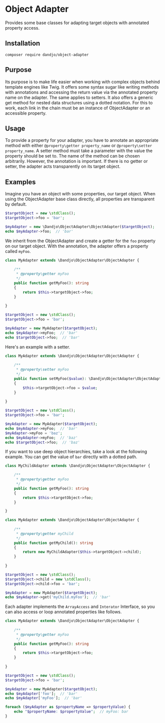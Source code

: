 # Object Adapter

Provides some base classes for adapting target objects with annotated property access.

## Installation

    composer require dandjo/object-adapter

## Purpose

Its purpose is to make life easier when working with complex objects behind template engines like Twig. It offers some
syntax sugar like writing methods with annotations and accessing the return value via the annotated property name on
the adapter. The same applies to setters. It also offers a generic get method for nested data structures using a dotted
notation. For this to work, each link in the chain must be an instance of ObjectAdapter or an accessible property.

## Usage

To provide a property for your adapter, you have to annotate an appropriate method with either
`@property\getter property_name` or `@property\setter property_name`. A setter method must take a parameter with the
value the property should be set to. The name of the method can be chosen arbitrarily. However, the annotation is
important. If there is no getter or setter, the adapter acts transparently on its target object.

## Examples

Imagine you have an object with some properties, our target object. When using the ObjectAdapter base class directly,
all properties are transparent by default.

```php
$targetObject = new \stdClass();
$targetObject->foo = 'bar';

$myAdapter = new \Dandjo\ObjectAdapter\ObjectAdapter($targetObject);
echo $myAdapter->foo;  // 'bar'
```

We inherit from the ObjectAdapter and create a getter for the `foo` property on our target object. With the annotation,
the adapter offers a property called `myFoo`.

```php
class MyAdapter extends \Dandjo\ObjectAdapter\ObjectAdapter {
    
    /**
     * @property\getter myFoo
     */
    public function getMyFoo(): string
    {
        return $this->targetObject->foo;
    }
    
}

$targetObject = new \stdClass();
$targetObject->foo = 'bar';

$myAdapter = new MyAdapter($targetObject);
echo $myAdapter->myFoo;  // 'bar'
echo $targetObject->foo;  // 'bar'
```

Here's an example with a setter.

```php
class MyAdapter extends \Dandjo\ObjectAdapter\ObjectAdapter {
    
    /**
     * @property\setter myFoo
     */
    public function setMyFoo($value): \Dandjo\ObjectAdapter\ObjectAdapter
    {
        $this->targetObject->foo = $value;
    }
    
}

$targetObject = new \stdClass();
$targetObject->foo = 'bar';

$myAdapter = new MyAdapter($targetObject);
echo $myAdapter->myFoo;  // 'bar'
$myAdapter->myFoo = 'baz';
echo $myAdapter->myFoo;  // 'baz'
echo $targetObject->foo;  // 'baz'
```

If you want to use deep object hierarchies, take a look at the following example. You can get the value of `bar`
directly with a dotted path.

```php
class MyChildAdapter extends \Dandjo\ObjectAdapter\ObjectAdapter {

    /**
     * @property\getter myFoo
     */
    public function getMyFoo(): string
    {
        return $this->targetObject->foo;
    }

}

class MyAdapter extends \Dandjo\ObjectAdapter\ObjectAdapter {
    
    /**
     * @property\getter myChild
     */
    public function getMyChild(): string
    {   
        return new MyChildAdapter($this->targetObject->child);
    }
    
}

$targetObject = new \stdClass();
$targetObject->child = new \stdClass();
$targetObject->child->foo = 'bar';

$myAdapter = new MyAdapter($targetObject);
echo $myAdapter->get('myChild.myFoo');  // 'bar'
```

Each adapter implements the `ArrayAccess` and `Interator` Interface, so you can also access or loop annotated properties
like follows.

```php
class MyAdapter extends \Dandjo\ObjectAdapter\ObjectAdapter {
    
    /**
     * @property\getter myFoo
     */
    public function getMyFoo(): string
    {
        return $this->targetObject->foo;
    }
    
}

$targetObject = new \stdClass();
$targetObject->foo = 'bar';

$myAdapter = new MyAdapter($targetObject);
echo $myAdapter['foo'];  // 'bar'
echo $myAdapter['myFoo'];  // 'bar'

foreach ($myAdapter as $propertyName => $propertyValue) {
    echo "$propertyName: $propertyValue";  // myFoo: bar
}
```
